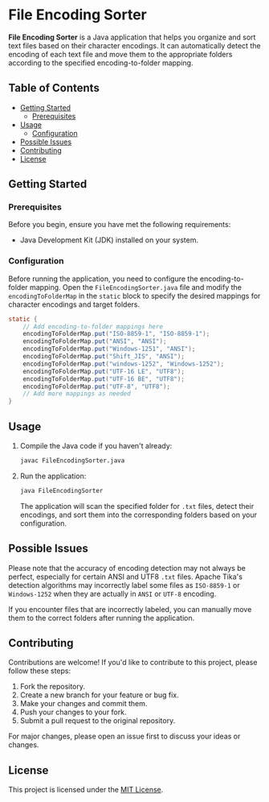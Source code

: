# File Encoding Sorter

**File Encoding Sorter** is a Java application that helps you organize and sort text files based on their character encodings. It can automatically detect the encoding of each text file and move them to the appropriate folders according to the specified encoding-to-folder mapping.

## Table of Contents

- [Getting Started](#getting-started)
  - [Prerequisites](#prerequisites)
- [Usage](#usage)
  - [Configuration](#configuration)
- [Possible Issues](#possible-issues)
- [Contributing](#contributing)
- [License](#license)

## Getting Started

### Prerequisites

Before you begin, ensure you have met the following requirements:

- Java Development Kit (JDK) installed on your system.

### Configuration

Before running the application, you need to configure the encoding-to-folder mapping. Open the `FileEncodingSorter.java` file and modify the `encodingToFolderMap` in the `static` block to specify the desired mappings for character encodings and target folders.

```java
static {
    // Add encoding-to-folder mappings here
    encodingToFolderMap.put("ISO-8859-1", "ISO-8859-1");
    encodingToFolderMap.put("ANSI", "ANSI");
    encodingToFolderMap.put("Windows-1251", "ANSI");
    encodingToFolderMap.put("Shift_JIS", "ANSI");
    encodingToFolderMap.put("windows-1252", "Windows-1252");
    encodingToFolderMap.put("UTF-16 LE", "UTF8");
    encodingToFolderMap.put("UTF-16 BE", "UTF8");
    encodingToFolderMap.put("UTF-8", "UTF8");
    // Add more mappings as needed
}
```

## Usage

1. Compile the Java code if you haven't already:

   ```bash
   javac FileEncodingSorter.java
   ```

2. Run the application:

   ```bash
   java FileEncodingSorter
   ```

   The application will scan the specified folder for `.txt` files, detect their encodings, and sort them into the corresponding folders based on your configuration.

## Possible Issues

Please note that the accuracy of encoding detection may not always be perfect, especially for certain ANSI and UTF8 `.txt` files. Apache Tika's detection algorithms may incorrectly label some files as `ISO-8859-1` or `Windows-1252` when they are actually in `ANSI` or `UTF-8` encoding.

If you encounter files that are incorrectly labeled, you can manually move them to the correct folders after running the application.


## Contributing

Contributions are welcome! If you'd like to contribute to this project, please follow these steps:

1. Fork the repository.
2. Create a new branch for your feature or bug fix.
3. Make your changes and commit them.
4. Push your changes to your fork.
5. Submit a pull request to the original repository.

For major changes, please open an issue first to discuss your ideas or changes.

## License

This project is licensed under the [MIT License](LICENSE).
